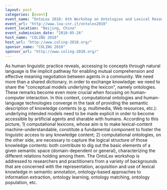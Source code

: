 ```yaml
---
layout: post
categories: [event]
event_name: "OntoLex 2010: 6th Workshop on Ontologies and Lexical Resources"
event_url: "http://www.loa-cnr.it/ontolex2010"
event_location: "Beijing, China"
event_submission_date: "2010-05-26"
host_name: "COLING 2010"
host_url: "http://www.coling-2010.org/"
sponsor_name: "COLING 2010"
sponsor_url: "http://www.coling-2010.org/"
---
```

As human linguistic practice reveals, accessing to concepts through natural language is the implicit pathway for enabling mutual comprehension and effective meaning negotiation between agents in a community. We need more than a shared dictionary, in order to exchange knowledge: we need to share the "conceptual models underlying the lexicon", namely ontologies. These remarks become even more crucial when focusing on human-computer interaction. In this context, computational ontologies and human-language technologies converge in the task of providing the semantic description of knowledge contents (e.g. multimedia, Web resources, etc.): underlying intended models need to be made explicit in order to become accessible by artificial agents and sharable with humans. According to this picture, 1) computational lexicons, whose aim is to make lexical-content machine-understandable, constitute a fundamental component to foster the linguistic access to any knowledge content; 2) computational ontologies, on the other side, are necessary to capture the logical structure of those knowledge contents: both contribute to dig out the basic elements of a given semantic space (domain-dependent or general), characterizing the different relations holding among them. The OntoLex workshop is addressed to researchers and practitioners from a variety of backgrounds that are concerned with the representation, acquisition and use of lexical knowledge in semantic annotation, ontology-based approaches to information extraction, ontology learning, ontology matching, ontology population, etc.